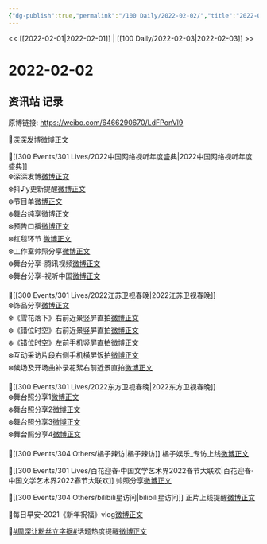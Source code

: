 ```yaml
---
{"dg-publish":true,"permalink":"/100 Daily/2022-02-02/","title":"2022-02-02","created":"2022-12-22T16:00:21.000+08:00","updated":"2023-01-09T17:24:41.858+08:00"}
---
```



<< [[2022-02-01\|2022-02-01]] | [[100 Daily/2022-02-03\|2022-02-03]] >>

# 2022-02-02

## 资讯站 记录

原博链接: https://weibo.com/6466290670/LdFPonVl9

🌟深深发博[微博正文](https://m.weibo.cn/6466290670/4732480634226378)

🌟[[300 Events/301 Lives/2022中国网络视听年度盛典\|2022中国网络视听年度盛典]]  
❄️深深发博[微博正文](https://m.weibo.cn/6466290670/4732553921567144)  
❄️抖♪y更新提醒[微博正文](https://m.weibo.cn/6466290670/4732557277004275)  
❄️节目单[微博正文](https://m.weibo.cn/6466290670/4732360756824596)  
❄️舞台纯享[微博正文](https://m.weibo.cn/6466290670/4732587957814918)  
❄️预告口播[微博正文](https://m.weibo.cn/6466290670/4732408429020432)  
❄️红毯环节 [微博正文](https://m.weibo.cn/6466290670/4732510851039426)  
❄️工作室帅照分享[微博正文](https://m.weibo.cn/6466290670/4732562821349551)  
❄️舞台分享-腾讯视频[微博正文](https://m.weibo.cn/6466290670/4732547706391636)  
❄️舞台分享-视听中国[微博正文](https://m.weibo.cn/6466290670/4732548725607914)

🌟[[300 Events/301 Lives/2022江苏卫视春晚\|2022江苏卫视春晚]]  
❄️饰品分享[微博正文](https://m.weibo.cn/6466290670/4732389110581140)  
❄️《雪花落下》右前近景竖屏直拍[微博正文](https://m.weibo.cn/6466290670/4732537224306185)  
❄️《错位时空》右前近景竖屏直拍[微博正文](https://m.weibo.cn/6466290670/4732537529697430)  
❄️《错位时空》左前手机竖屏直拍[微博正文](https://m.weibo.cn/6466290670/4732537979278631)  
❄️互动采访片段右侧手机横屏饭拍[微博正文](https://m.weibo.cn/6466290670/4732537736268263)  
❄️候场及开场曲补录花絮右前近景直拍[微博正文](https://m.weibo.cn/6466290670/4732536842098624)

🌟[[300 Events/301 Lives/2022东方卫视春晚\|2022东方卫视春晚]]  
❄️舞台照分享1[微博正文](https://m.weibo.cn/6466290670/4732422753093644)  
❄️舞台照分享2[微博正文](https://m.weibo.cn/6466290670/4732482849607716)  
❄️舞台照分享3[微博正文](https://m.weibo.cn/6466290670/4732506304417307)  
❄️舞台照分享4[微博正文](https://m.weibo.cn/6466290670/4732506315687370)

🌟[[300 Events/304 Others/橘子辣访\|橘子辣访]] 橘子娱乐_专访上线[微博正文](https://m.weibo.cn/6466290670/4732445246882593)

🌟[[300 Events/301 Lives/百花迎春·中国文学艺术界2022春节大联欢\|百花迎春·中国文学艺术界2022春节大联欢]] 帅照分享[微博正文](https://m.weibo.cn/6466290670/4732367077904718)

🌟[[300 Events/304 Others/bilibili星访问\|bilibili星访问]] 正片上线提醒[微博正文](https://m.weibo.cn/6466290670/4732390871667270)

🌟每日早安-2021《新年祝福》vlog[微博正文](https://m.weibo.cn/6466290670/4732358978179479)

🌟[#周深让粉丝立字据#](https://s.weibo.com/weibo?q=%23%E5%91%A8%E6%B7%B1%E8%AE%A9%E7%B2%89%E4%B8%9D%E7%AB%8B%E5%AD%97%E6%8D%AE%23)话题热度提醒[微博正文](https://m.weibo.cn/6466290670/4732462146783394)
